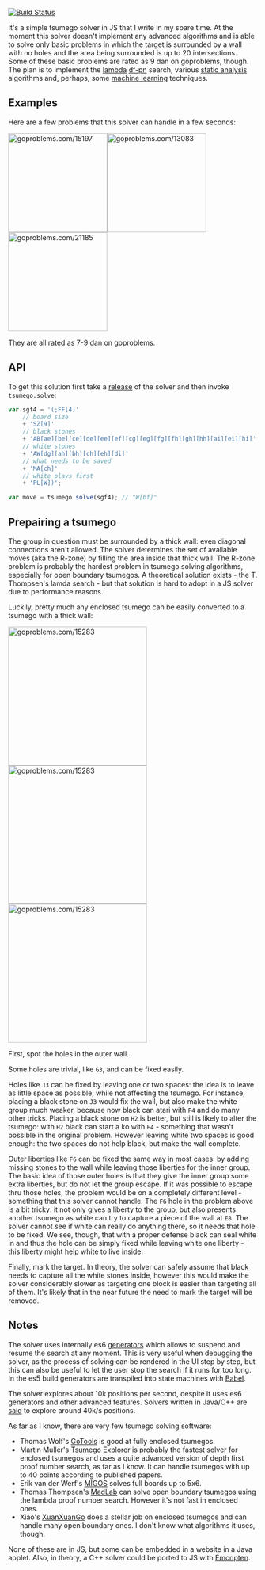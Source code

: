 [![Build Status](https://travis-ci.org/d180cf/tsumego.js.svg?branch=master)](https://travis-ci.org/d180cf/tsumego.js)

It's a simple tsumego solver in JS that I write in my spare time. At the moment this solver doesn't implement any advanced algorithms and is able to solve only basic problems in which the target is surrounded by a wall with no holes and the area being surrounded is up to 20 intersections. Some of these basic problems are rated as 9 dan on goproblems, though. The plan is to implement the [lambda](http://www.t-t.dk/publications/lambda_lncs.pdf) [df-pn](http://www.ijcai.org/papers07/Papers/IJCAI07-387.pdf) search, various [static analysis](https://webdocs.cs.ualberta.ca/~mmueller/ps/gpw97.pdf) algorithms and, perhaps, some [machine learning](http://arxiv.org/abs/1412.3409) techniques.

## Examples

Here are a few problems that this solver can handle in a few seconds:

<img src="https://rawgit.com/d180cf/tsumego.js/master/docs/pics/15197.svg" height="200pt" title="goproblems.com/15197" /><img src="https://rawgit.com/d180cf/tsumego.js/master/docs/pics/13083.svg" height="200pt" title="goproblems.com/13083" /><img src="https://rawgit.com/d180cf/tsumego.js/master/docs/pics/21185.svg" height="200pt" title="goproblems.com/21185" />

They are all rated as 7-9 dan on goproblems.

## API

To get this solution first take a [release](https://github.com/d180cf/tsumego.js/releases) of the solver and then invoke `tsumego.solve`:

```ts
var sgf4 = '(;FF[4]'
    // board size
    + 'SZ[9]'
    // black stones
    + 'AB[ae][be][ce][de][ee][ef][cg][eg][fg][fh][gh][hh][ai][ei][hi]'
    // white stones
    + 'AW[dg][ah][bh][ch][eh][di]'
    // what needs to be saved
    + 'MA[ch]'
    // white plays first
    + 'PL[W])';

var move = tsumego.solve(sgf4); // "W[bf]"
```

## Prepairing a tsumego

The group in question must be surrounded by a thick wall: even diagonal connections aren't allowed. The solver determines the set of available moves (aka the R-zone) by filling the area inside that thick wall. The R-zone problem is probably the hardest problem in tsumego solving algorithms, especially for open boundary tsumegos. A theoretical solution exists - the T. Thompsen's lamda search - but that solution is hard to adopt in a JS solver due to performance reasons.

Luckily, pretty much any enclosed tsumego can be easily converted to a tsumego with a thick wall:

<img src="https://rawgit.com/d180cf/tsumego.js/master/docs/pics/et/1.svg" height="280pt" title="goproblems.com/15283" /><img src="https://rawgit.com/d180cf/tsumego.js/master/docs/pics/et/2.svg" height="280pt" title="goproblems.com/15283" /><img src="https://rawgit.com/d180cf/tsumego.js/master/docs/pics/et/3.svg" height="280pt" title="goproblems.com/15283" />

First, spot the holes in the outer wall.

Some holes are trivial, like `G3`, and can be fixed easily.

Holes like `J3` can be fixed by leaving one or two spaces: the idea is to leave as little space as possible, while not affecting the tsumego. For instance, placing a black stone on `J3` would fix the wall, but also make the white group much weaker, because now black can atari with `F4` and do many other tricks. Placing a black stone on `H2` is better, but still is likely to alter the tsumego: with `H2` black can start a ko with `F4` - something that wasn't possible in the original problem. However leaving white two spaces is good enough: the two spaces do not help black, but make the wall complete. 

Outer liberties like `F6` can be fixed the same way in most cases: by adding missing stones to the wall while leaving those liberties for the inner group. The basic idea of those outer holes is that they give the inner group some extra liberties, but do not let the group escape. If it was possible to escape thru those holes, the problem would be on a completely different level - something that this solver cannot handle. The `F6` hole in the problem above is a bit tricky: it not only gives a liberty to the group, but also presents another tsumego as white can try to capture a piece of the wall at `E8`. The solver cannot see if white can really do anything there, so it needs that hole to be fixed. We see, though, that with a proper defense black can seal white in and thus the hole can be simply fixed while leaving white one liberty - this liberty might help white to live inside.

Finally, mark the target. In theory, the solver can safely assume that black needs to capture all the white stones inside, however this would make the solver considerably slower as targeting one block is easier than targeting all of them. It's likely that in the near future the need to mark the target will be removed. 

## Notes

The solver uses internally es6 [generators](https://developer.mozilla.org/en-US/docs/Web/JavaScript/Reference/Statements/function*) which allows to suspend and resume the search at any moment. This is very useful when debugging the solver, as the process of solving can be rendered in the UI step by step, but this can also be useful to let the user stop the search if it runs for too long. In the es5 build generators are transpiled into state machines with [Babel](https://github.com/babel/babel).

The solver explores about 10k positions per second, despite it uses es6 generators and other advanced features. Solvers written in Java/C++ are [said](http://www.is.titech.ac.jp/~kishi//pdf_file/kishi_phd_thesis.pdf) to explore around 40k/s positions.

As far as I know, there are very few tsumego solving software:

- Thomas Wolf's [GoTools](http://lie.math.brocku.ca/gotools/index.php?content=about) is good at fully enclosed tsumegos.
- Martin Muller's [Tsumego Explorer](http://webdocs.cs.ualberta.ca/~mmueller/ps/aaai05-tsumego.pdf) is probably the fastest solver for enclosed tsumegos and uses a quite advanced version of depth first proof number search, as far as I know. It can handle tsumegos with up to 40 points according to published papers.  
- Erik van der Werf's [MIGOS](http://erikvanderwerf.tengen.nl/5x5/5x5solved.html) solves full boards up to 5x6.
- Thomas Thompsen's [MadLab](http://www.t-t.dk/madlab/) can solve open boundary tsumegos using the lambda proof number search. However it's not fast in enclosed ones.
- Xiao's [XuanXuanGo](http://www.xuanxuango.com/solver.htm) does a stellar job on enclosed tsumegos and can handle many open boundary ones. I don't know what algorithms it uses, though.

None of these are in JS, but some can be embedded in a website in a Java applet. Also, in theory, a C++ solver could be ported to JS with [Emcripten](https://en.wikipedia.org/wiki/Emscripten).
